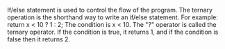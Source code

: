 If/else statement is used to control the flow of the program.
The ternary operation is the shorthand way to write an if/else statement.
For example: 
return x < 10 ? 1 : 2;
The condition is x < 10.
The "?" operator is called the ternary operator.
If the condition is true, it returns 1, and if the condition is false then it returns 2.
